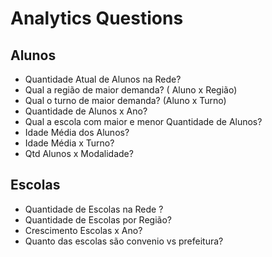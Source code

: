 # Analytics Questions

## Alunos
- Quantidade Atual de Alunos na Rede?
- Qual a região de maior demanda? ( Aluno x Região)
- Qual o turno de maior demanda? (Aluno x Turno)
- Quantidade de Alunos x Ano? 
- Qual a escola com maior e menor Quantidade de Alunos?
- Idade Média dos Alunos?
- Idade Média x Turno?
- Qtd Alunos x Modalidade?

## Escolas

- Quantidade de Escolas na Rede ?
- Quantidade de Escolas por Região?
- Crescimento Escolas x Ano?
- Quanto das escolas são convenio vs prefeitura?


